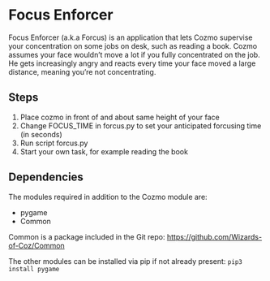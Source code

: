 # Focus Enforcer
Focus Enforcer (a.k.a Forcus) is an application that lets Cozmo supervise your concentration on some jobs on desk, such as reading a book. Cozmo assumes your face wouldn’t move a lot if you fully concentrated on the job. He gets increasingly angry and reacts every time your face moved a large distance, meaning you’re not concentrating.

## Steps
1. Place cozmo in front of and about same height of your face
2. Change FOCUS_TIME in forcus.py to set your anticipated forcusing time (in seconds)
3. Run script forcus.py
4. Start your own task, for example reading the book

## Dependencies
The modules required in addition to the Cozmo module are:

* pygame
* Common

Common is a package included in the Git repo: https://github.com/Wizards-of-Coz/Common

The other modules can be installed via pip if not already present: 
`pip3 install pygame`
